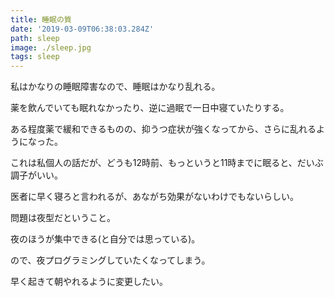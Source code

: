 ```yaml
---
title: 睡眠の質
date: '2019-03-09T06:38:03.284Z'
path: sleep
image: ./sleep.jpg
tags: sleep
---
```

私はかなりの睡眠障害なので、睡眠はかなり乱れる。

薬を飲んでいても眠れなかったり、逆に過眠で一日中寝ていたりする。

ある程度薬で緩和できるものの、抑うつ症状が強くなってから、さらに乱れるようになった。

これは私個人の話だが、どうも12時前、もっというと11時までに眠ると、だいぶ調子がいい。

医者に早く寝ろと言われるが、あながち効果がないわけでもないらしい。

問題は夜型だということ。

夜のほうが集中できる(と自分では思っている)。

ので、夜プログラミングしていたくなってしまう。

早く起きて朝やれるように変更したい。
